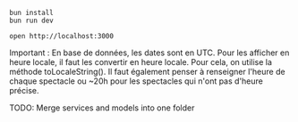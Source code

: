 ```
bun install
bun run dev
```

```
open http://localhost:3000
```

Important : En base de données, les dates sont en UTC. Pour les afficher en heure locale, il faut les convertir en heure locale. Pour cela, on utilise la méthode toLocaleString().
Il faut également penser à renseigner l'heure de chaque spectacle ou ~20h pour les spectacles qui n'ont pas d'heure précise.

TODO: Merge services and models into one folder
